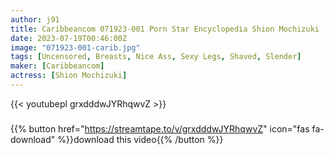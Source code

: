 ```yaml
---
author: j91
title: Caribbeancom 071923-001 Porn Star Encyclopedia Shion Mochizuki
date: 2023-07-19T00:46:00Z
image: "071923-001-carib.jpg"
tags: [Uncensored, Breasts, Nice Ass, Sexy Legs, Shaved, Slender]
maker: [Caribbeancom]
actress: [Shion Mochizuki]
---
```



{{< youtubepl grxdddwJYRhqwvZ >}}
###

{{% button href="https://streamtape.to/v/grxdddwJYRhqwvZ" icon="fas fa-download" %}}download this video{{% /button %}}

